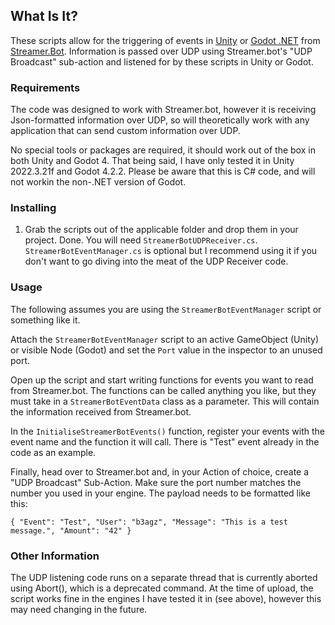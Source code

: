 ## What Is It?

These scripts allow for the triggering of events in [Unity](https://unity.com/) or [Godot .NET](https://godotengine.org/) from [Streamer.Bot](https://streamer.bot/). Information is passed over UDP using Streamer.bot's "UDP Broadcast" sub-action and listened for by these scripts in Unity or Godot.

### Requirements

The code was designed to work with Streamer.bot, however it is receiving Json-formatted information over UDP, so will theoretically work with any application that can send custom information over UDP.

No special tools or packages are required, it should work out of the box in both Unity and Godot 4. That being said, I have only tested it in Unity 2022.3.21f and Godot 4.2.2. Please be aware that this is C# code, and will not workin the non-.NET version of Godot.

### Installing

1. Grab the scripts out of the applicable folder and drop them in your project. Done. You will need `StreamerBotUDPReceiver.cs`. `StreamerBotEventManager.cs` is optional but I recommend using it if you don't want to go diving into the meat of the UDP Receiver code.

### Usage

The following assumes you are using the `StreamerBotEventManager` script or something like it.

Attach the `StreamerBotEventManager` script to an active GameObject (Unity) or visible Node (Godot) and set the `Port` value in the inspector to an unused port.

Open up the script and start writing functions for events you want to read from Streamer.bot. The functions can be called anything you like, but they must take in a `StreamerBotEventData` class as a parameter. This will contain the information received from Streamer.bot.

In the `InitialiseStreamerBotEvents()` function, register your events with the event name and the function it will call. There is "Test" event already in the code as an example.

Finally, head over to Streamer.bot and, in your Action of choice, create a "UDP Broadcast" Sub-Action. Make sure the port number matches the number you used in your engine. The payload needs to be formatted like this:

`{
  "Event": "Test",
  "User": "b3agz",
  "Message": "This is a test message.",
  "Amount": "42"
}`

### Other Information

The UDP listening code runs on a separate thread that is currently aborted using Abort(), which is a deprecated command. At the time of upload, the script works fine in the engines I have tested it in (see above), however this may need changing in the future.